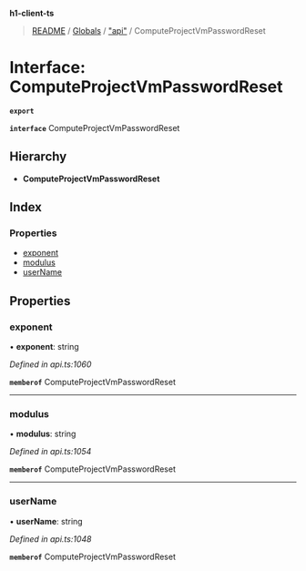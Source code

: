 **h1-client-ts**

> [README](../README.md) / [Globals](../globals.md) / ["api"](../modules/_api_.md) / ComputeProjectVmPasswordReset

# Interface: ComputeProjectVmPasswordReset

**`export`** 

**`interface`** ComputeProjectVmPasswordReset

## Hierarchy

* **ComputeProjectVmPasswordReset**

## Index

### Properties

* [exponent](_api_.computeprojectvmpasswordreset.md#exponent)
* [modulus](_api_.computeprojectvmpasswordreset.md#modulus)
* [userName](_api_.computeprojectvmpasswordreset.md#username)

## Properties

### exponent

•  **exponent**: string

*Defined in api.ts:1060*

**`memberof`** ComputeProjectVmPasswordReset

___

### modulus

•  **modulus**: string

*Defined in api.ts:1054*

**`memberof`** ComputeProjectVmPasswordReset

___

### userName

•  **userName**: string

*Defined in api.ts:1048*

**`memberof`** ComputeProjectVmPasswordReset
